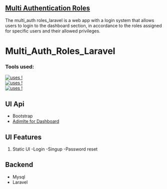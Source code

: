 ## [Multi Authentication Roles](https://github.com/bugemarvin/Multi_Auth_Roles_Laravel)

The multi_auth roles_laravel is a web app with a login system that allows users to login to the dashboard section, in accordance to the roles assigned for specific users and their allowed privileges.

# Multi_Auth_Roles_Laravel

### Tools used:

[![uses !](https://img.shields.io/badge/Requiered%20install-Composer-1abc9c.svg)](https://github.com/bugemarvin)<br/>
[![uses !](https://img.shields.io/badge/Requiered%20install-Laravel-1abc9c.svg)](https://github.com/bugemarvin)<br/>
[![uses !](https://img.shields.io/badge/Requiered%20install-NodeJs-1abc9c.svg)](https://github.com/bugemarvin)<br/>

## UI Api
* Bootstrap
* [Adimlte for Dashboard](https://github.com/ColorlibHQ/AdminLTE/releases)

## UI Features
1. Static UI
   -Login
    -Singup
     -Password reset


## Backend 
* Mysql
* Laravel

